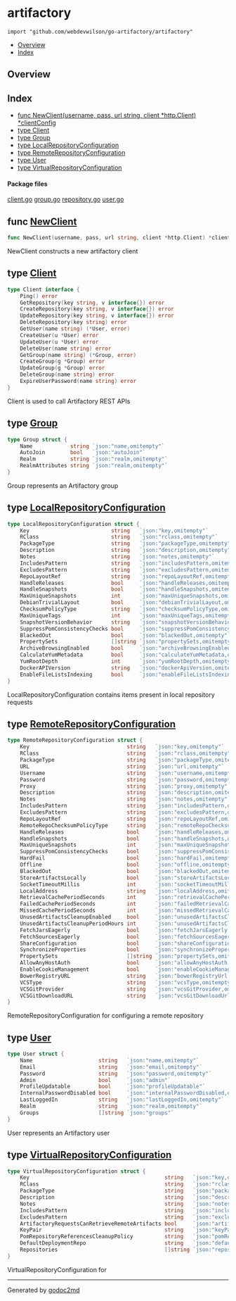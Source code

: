 

# artifactory
`import "github.com/webdevwilson/go-artifactory/artifactory"`

* [Overview](#pkg-overview)
* [Index](#pkg-index)

## <a name="pkg-overview">Overview</a>



## <a name="pkg-index">Index</a>
* [func NewClient(username, pass, url string, client *http.Client) *clientConfig](#NewClient)
* [type Client](#Client)
* [type Group](#Group)
* [type LocalRepositoryConfiguration](#LocalRepositoryConfiguration)
* [type RemoteRepositoryConfiguration](#RemoteRepositoryConfiguration)
* [type User](#User)
* [type VirtualRepositoryConfiguration](#VirtualRepositoryConfiguration)


#### <a name="pkg-files">Package files</a>
[client.go](/src/github.com/webdevwilson/go-artifactory/artifactory/client.go) [group.go](/src/github.com/webdevwilson/go-artifactory/artifactory/group.go) [repository.go](/src/github.com/webdevwilson/go-artifactory/artifactory/repository.go) [user.go](/src/github.com/webdevwilson/go-artifactory/artifactory/user.go) 





## <a name="NewClient">func</a> [NewClient](/src/target/client.go?s=941:1018#L43)
``` go
func NewClient(username, pass, url string, client *http.Client) *clientConfig
```
NewClient constructs a new artifactory client




## <a name="Client">type</a> [Client](/src/target/client.go?s=344:859#L23)
``` go
type Client interface {
    Ping() error
    GetRepository(key string, v interface{}) error
    CreateRepository(key string, v interface{}) error
    UpdateRepository(key string, v interface{}) error
    DeleteRepository(key string) error
    GetUser(name string) (*User, error)
    CreateUser(u *User) error
    UpdateUser(u *User) error
    DeleteUser(name string) error
    GetGroup(name string) (*Group, error)
    CreateGroup(g *Group) error
    UpdateGroup(g *Group) error
    DeleteGroup(name string) error
    ExpireUserPassword(name string) error
}
```
Client is used to call Artifactory REST APIs










## <a name="Group">type</a> [Group](/src/target/group.go?s=98:307#L9)
``` go
type Group struct {
    Name            string `json:"name,omitempty"`
    AutoJoin        bool   `json:"autoJoin"`
    Realm           string `json:"realm,omitempty"`
    RealmAttributes string `json:"realm,omitempty"`
}
```
Group represents an Artifactory group










## <a name="LocalRepositoryConfiguration">type</a> [LocalRepositoryConfiguration](/src/target/repository.go?s=141:1884#L9)
``` go
type LocalRepositoryConfiguration struct {
    Key                          string   `json:"key,omitempty"`
    RClass                       string   `json:"rclass,omitempty"`
    PackageType                  string   `json:"packageType,omitempty"`
    Description                  string   `json:"description,omitempty"`
    Notes                        string   `json:"notes,omitempty"`
    IncludesPattern              string   `json:"includesPattern,omitempty"`
    ExcludesPattern              string   `json:"excludesPattern,omitempty"`
    RepoLayoutRef                string   `json:"repoLayoutRef,omitempty"`
    HandleReleases               bool     `json:"handleReleases,omitempty"`
    HandleSnapshots              bool     `json:"handleSnapshots,omitempty"`
    MaxUniqueSnapshots           int      `json:"maxUniqueSnapshots,omitempty"`
    DebianTrivialLayout          bool     `json:"debianTrivialLayout,omitempty"`
    ChecksumPolicyType           string   `json:"checksumPolicyType,omitempty"`
    MaxUniqueTags                int      `json:"maxUniqueTags,omitempty"`
    SnapshotVersionBehavior      string   `json:"snapshotVersionBehavior,omitempty"`
    SuppressPomConsistencyChecks bool     `json:"suppressPomConsistencyChecks,omitempty"`
    BlackedOut                   bool     `json:"blackedOut,omitempty"`
    PropertySets                 []string `json:"propertySets,omitempty"`
    ArchiveBrowsingEnabled       bool     `json:"archiveBrowsingEnabled,omitempty"`
    CalculateYumMetadata         bool     `json:"calculateYumMetadata,omitempty"`
    YumRootDepth                 int      `json:"yumRootDepth,omitempty"`
    DockerAPIVersion             string   `json:"dockerApiVersion,omitempty"`
    EnableFileListsIndexing      bool     `json:"enableFileListsIndexing,omitempty"`
}
```
LocalRepositoryConfiguration contains items present in local repository requests










## <a name="RemoteRepositoryConfiguration">type</a> [RemoteRepositoryConfiguration](/src/target/repository.go?s=1955:5103#L36)
``` go
type RemoteRepositoryConfiguration struct {
    Key                               string   `json:"key,omitempty"`
    RClass                            string   `json:"rclass,omitempty"`
    PackageType                       string   `json:"packageType,omitempty"`
    URL                               string   `json:"url,omitempty"`
    Username                          string   `json:"username,omitempty"`
    Password                          string   `json:"password,omitempty"`
    Proxy                             string   `json:"proxy,omitempty"`
    Description                       string   `json:"description,omitempty"`
    Notes                             string   `json:"notes,omitempty"`
    IncludesPattern                   string   `json:"includesPattern,omitempty"`
    ExcludesPattern                   string   `json:"excludesPattern,omitempty"`
    RepoLayoutRef                     string   `json:"repoLayoutRef,omitempty"`
    RemoteRepoChecksumPolicyType      string   `json:"remoteRepoChecksumPolicyType,omitempty"`
    HandleReleases                    bool     `json:"handleReleases,omitempty"`
    HandleSnapshots                   bool     `json:"handleSnapshots,omitempty"`
    MaxUniqueSnapshots                int      `json:"maxUniqueSnapshots,omitempty"`
    SuppressPomConsistencyChecks      bool     `json:"suppressPomConsistencyChecks,omitempty"`
    HardFail                          bool     `json:"hardFail,omitempty"`
    Offline                           bool     `json:"offline,omitempty"`
    BlackedOut                        bool     `json:"blackedOut,omitempty"`
    StoreArtifactsLocally             bool     `json:"storeArtifactsLocally,omitempty"`
    SocketTimeoutMillis               int      `json:"socketTimeoutMillis,omitempty"`
    LocalAddress                      string   `json:"localAddress,omitempty"`
    RetrievalCachePeriodSeconds       int      `json:"retrievalCachePeriodSecs,omitempty"`
    FailedCachePeriodSeconds          int      `json:"failedRetrievalCachePeriodSecs,omitempty"`
    MissedCachePeriodSeconds          int      `json:"missedRetrievalCachePeriodSecs,omitempty"`
    UnusedArtifactsCleanupEnabled     bool     `json:"unusedArtifactsCleanupEnabled,omitempty"`
    UnusedArtifactsCleanupPeriodHours int      `json:"unusedArtifactsCleanupPeriodHours,omitempty"`
    FetchJarsEagerly                  bool     `json:"fetchJarsEagerly,omitempty"`
    FetchSourcesEagerly               bool     `json:"fetchSourcesEagerly,omitempty"`
    ShareConfiguration                bool     `json:"shareConfiguration,omitempty"`
    SynchronizeProperties             bool     `json:"synchronizeProperties,omitempty"`
    PropertySets                      []string `json:"propertySets,omitempty"`
    AllowAnyHostAuth                  bool     `json:"allowAnyHostAuth,omitempty"`
    EnableCookieManagement            bool     `json:"enableCookieManagement,omitempty"`
    BowerRegistryURL                  string   `json:"bowerRegistryUrl,omitempty"`
    VCSType                           string   `json:"vcsType,omitempty"`
    VCSGitProvider                    string   `json:"vcsGitProvider,omitempty"`
    VCSGitDownloadURL                 string   `json:"vcsGitDownloadUrl,omitempty"`
}
```
RemoteRepositoryConfiguration for configuring a remote repository










## <a name="User">type</a> [User](/src/target/user.go?s=96:666#L9)
``` go
type User struct {
    Name                     string   `json:"name,omitempty"`
    Email                    string   `json:"email,omitempty"`
    Password                 string   `json:"password,omitempty"`
    Admin                    bool     `json:"admin"`
    ProfileUpdatable         bool     `json:"profileUpdatable"`
    InternalPasswordDisabled bool     `json:"internalPasswordDisabled,omitempty"`
    LastLoggedIn             string   `json:"lastLoggedIn,omitempty"`
    Realm                    string   `json:"realm,omitempty"`
    Groups                   []string `json:"groups"`
}
```
User represents an Artifactory user










## <a name="VirtualRepositoryConfiguration">type</a> [VirtualRepositoryConfiguration](/src/target/repository.go?s=5143:6288#L79)
``` go
type VirtualRepositoryConfiguration struct {
    Key                                           string   `json:"key,omitempty"`
    RClass                                        string   `json:"rclass,omitempty"`
    PackageType                                   string   `json:"packageType,omitempty"`
    Description                                   string   `json:"description,omitempty"`
    Notes                                         string   `json:"notes,omitempty"`
    IncludesPattern                               string   `json:"includesPattern,omitempty"`
    ExcludesPattern                               string   `json:"excludesPattern,omitempty"`
    ArtifactoryRequestsCanRetrieveRemoteArtifacts bool     `json:"artifactoryRequestsCanRetrieveRemoteArtifacts,omitempty"`
    KeyPair                                       string   `json:"keyPair,omitempty"`
    PomRepositoryReferencesCleanupPolicy          string   `json:"pomRepositoryReferencesCleanupPolicy,omitempty"`
    DefaultDeploymentRepo                         string   `json:"defaultDeploymentRepo,omitempty"`
    Repositories                                  []string `json:"repositories,omitempty"`
}
```
VirtualRepositoryConfiguration for














- - -
Generated by [godoc2md](http://godoc.org/github.com/davecheney/godoc2md)
